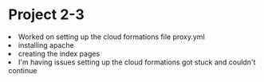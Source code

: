 <h1>Project 2-3</h1>

<li>Worked on setting up the cloud formations file proxy.yml  </li>
<li>installing apache</li>
<li>creating the index pages</li>
<li>I'm having issues setting up the cloud formations got stuck and couldn't continue</li>
